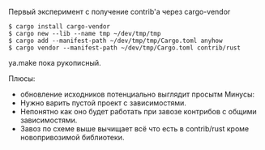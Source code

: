 Первый эксперимент с получение contrib'а через cargo-vendor
```
$ cargo install cargo-vendor
$ cargo new --lib --name tmp ~/dev/tmp/tmp
$ cargo add --manifest-path ~/dev/tmp/tmp/Cargo.toml anyhow
$ cargo vendor --manifest-path ~/dev/tmp/Cargo.toml contrib/rust
```

ya.make пока рукописный.

Плюсы:
 * обновление исходников потенциально выглядит просытм
Минусы:
 * Нужно варить пустой проект с зависимостями.
 * Непонятно как оно будет работать при завозе контрибов с общими зависимостями.
 * Завоз по схеме выше вычищает всё что есть в contrib/rust кроме новопривозимой
   библиотеки.
